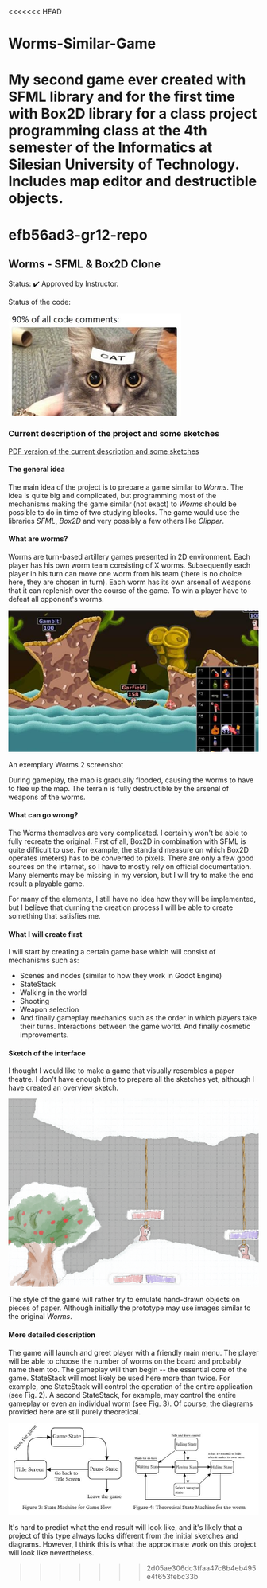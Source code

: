 <<<<<<< HEAD
# Worms-Similar-Game
My second game ever created with SFML library and for the first time with Box2D library for a class project programming class at the 4th semester of the Informatics at Silesian University of Technology. Includes map editor and destructible objects.
=======
# efb56ad3-gr12-repo
## Worms - SFML & Box2D Clone
Status: ✔️ Approved by Instructor.

Status of the code:

![There supposed to be an image](readme_images/code_status.JPG)

### Current description of the project and some sketches
[PDF version of the current description and some sketches](Dawid_Grobert_Topic_Description_and_sketch_of_UI.pdf)

#### The general idea
The main idea of the project is to prepare a game similar to *Worms*. The idea is quite big and complicated, but programming most of the mechanisms making the game similar (not exact) to *Worms* should be possible to do in time of two studying blocks. The game would use the libraries *SFML*, *Box2D* and very possibly a few others like *Clipper*.

#### What are worms?
Worms are turn-based artillery games presented in 2D environment. Each player has his own worm team consisting of X worms. Subsequently each player in his turn can move one worm from his team (there is no choice here, they are chosen in turn). Each worm has its own arsenal of weapons that it can replenish over the course of the game. To win a player have to defeat all opponent's worms.

![There supposed to be an image](readme_images/worms2.jpg)

An exemplary Worms 2 screenshot

During gameplay, the map is gradually flooded, causing the worms to have to flee up the map. The terrain is fully destructible by the arsenal of weapons of the worms.

#### What can go wrong?
The Worms themselves are very complicated. I certainly won't be able to fully recreate the original. First of all, Box2D in combination with SFML is quite difficult to use. For example, the standard measure on which Box2D operates (meters) has to be converted to pixels. There are only a few good sources on the internet, so I have to mostly rely on official documentation. Many elements may be missing in my version, but I will try to make the end result a playable game. 

For many of the elements, I still have no idea how they will be implemented, but I believe that durning the creation process I will be able to create something that satisfies me.

#### What I will create first
I will start by creating a certain game base which will consist of mechanisms such as:

 - Scenes and nodes (similar to how they work in Godot Engine)
 - StateStack
 - Walking in the world
 - Shooting
 - Weapon selection
 - And finally gameplay mechanics such as the order in which players take their turns. Interactions between the game world. And finally cosmetic improvements.

#### Sketch of the interface
I thought I would like to make a game that visually resembles a paper theatre. I don't have enough time to prepare all the sketches yet, although I have created an overview sketch.

![There supposed to be an image](readme_images/sketch_of_the_game.png)

The style of the game will rather try to emulate hand-drawn objects on pieces of paper. Although initially the prototype may use images similar to the original *Worms*.

#### More detailed description
The game will launch and greet player with a friendly main menu. The player will be able to choose the number of worms on the board and probably name them too. The gameplay will then begin -- the essential core of the game. StateStack will most likely be used here more than twice. For example, one StateStack will control the operation of the entire application (see Fig. 2). A second StateStack, for example, may control the entire gameplay or even an individual worm (see Fig. 3). Of course, the diagrams provided here are still purely theoretical.

![There supposed to be an image](readme_images/state_machine.JPG)

It's hard to predict what the end result will look like, and it's likely that a project of this type always looks different from the initial sketches and diagrams. However, I think this is what the approximate work on this project will look like nevertheless.
>>>>>>> 2d05ae306dc3ffaa47c8b4eb495e4f653febc33b

